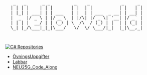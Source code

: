 <p align="center">
  <pre>
   _   _      _ _         _    _            _     _ 
  | | | |    | | |       | |  | |          | |   | |
  | |_| | ___| | | ___   | |  | | ___  _ __| | __| |
  |  _  |/ _ \ | |/ _ \  | |/\| |/ _ \| '__| |/ _` |
  | | | |  __/ | | (_) | \  /\  / (_) | |  | | (_| |
  \_| |_/\___|_|_|\___/   \/  \/ \___/|_|  |_|\__,_|
  </pre>

##  <a href="https://github.com/MelvinEdlund?tab=repositories">
   <img src="https://img.shields.io/badge/C%23%20Repositories-0969DA?style=for-the-badge&logo=c-sharp&logoColor=white" alt="C# Repositories"/>
  </a>
</p>


- [ÖvningsUppgifter](https://github.com/MelvinEdlund/OvningsUppgifter)
- [Labbar](https://github.com/MelvinEdlund/Labbar)
- [NEU25G_Code_Along](https://github.com/MelvinEdlund/NEU25G_Code_Along)

